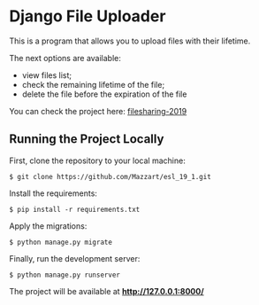 # Django File Uploader

This is a program that allows you to upload files with their lifetime.

The next options are available:
- view files list;
- check the remaining lifetime of the file;
- delete the file before the expiration of the file

You can check the project here: [filesharing-2019](https://filesharing-2019.herokuapp.com/)

## Running the Project Locally

First, clone the repository to your local machine:

`$ git clone https://github.com/Mazzart/esl_19_1.git`

Install the requirements:

`$ pip install -r requirements.txt`

Apply the migrations:

`$ python manage.py migrate`

Finally, run the development server:

`$ python manage.py runserver`

The project will be available at **http://127.0.0.1:8000/**